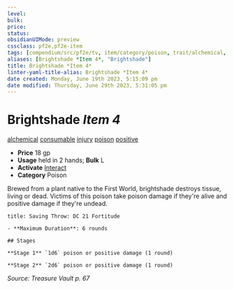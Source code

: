 ```yaml
---
level:
bulk:
price:
status:
obsidianUIMode: preview
cssclass: pf2e,pf2e-item
tags: [compendium/src/pf2e/tv, item/category/poison, trait/alchemical, trait/consumable, trait/injury, trait/poison, trait/positive]
aliases: [Brightshade *Item 4*, "Brightshade"]
title: Brightshade *Item 4*
linter-yaml-title-alias: Brightshade *Item 4*
date created: Monday, June 19th 2023, 5:15:09 pm
date modified: Thursday, June 29th 2023, 5:31:05 pm
---
```


# Brightshade *Item 4*

[alchemical](rules/traits/alchemical.md) [consumable](rules/traits/consumable.md) [injury](rules/traits/injury.md) [poison](rules/traits/poison.md) [positive](rules/traits/positive.md)  

- **Price** 18 gp
- **Usage** held in 2 hands; **Bulk** L
- **Activate** [Interact](rules/actions/interact.md)
- **Category** Poison

Brewed from a plant native to the First World, brightshade destroys tissue, living or dead. Victims of this poison take poison damage if they're alive and positive damage if they're undead.

```ad-inline-affliction
title: Saving Throw: DC 21 Fortitude

- **Maximum Duration**: 6 rounds

## Stages

**Stage 1** `1d6` poison or positive damage (1 round)

**Stage 2** `2d6` poison or positive damage (1 round)
```

*Source: Treasure Vault p. 67*
